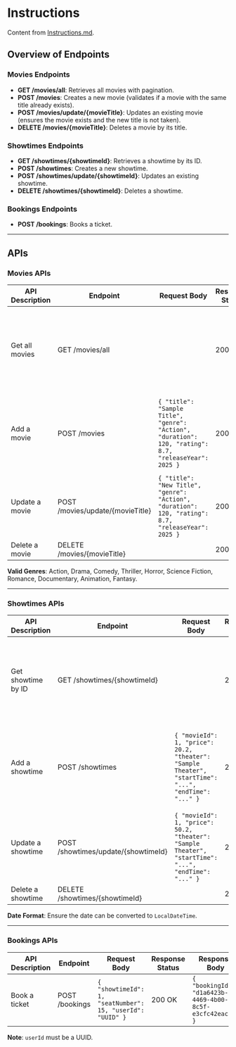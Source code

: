 # Instructions

Content from [Instructions.md](Instructions.md).

## Overview of Endpoints

### Movies Endpoints
- **GET /movies/all**: Retrieves all movies with pagination.
- **POST /movies**: Creates a new movie (validates if a movie with the same title already exists).
- **POST /movies/update/{movieTitle}**: Updates an existing movie (ensures the movie exists and the new title is not taken).
- **DELETE /movies/{movieTitle}**: Deletes a movie by its title.

### Showtimes Endpoints
- **GET /showtimes/{showtimeId}**: Retrieves a showtime by its ID.
- **POST /showtimes**: Creates a new showtime.
- **POST /showtimes/update/{showtimeId}**: Updates an existing showtime.
- **DELETE /showtimes/{showtimeId}**: Deletes a showtime.

### Bookings Endpoints
- **POST /bookings**: Books a ticket.

---

## APIs

### Movies APIs

| API Description   | Endpoint                | Request Body                                                                 | Response Status | Response Body                                                                                                                                      |
|-------------------|-------------------------|------------------------------------------------------------------------------|-----------------|----------------------------------------------------------------------------------------------------------------------------------------------------|
| Get all movies    | GET /movies/all         |                                                                              | 200 OK          | `[ { "id": 12345, "title": "Sample Movie Title 1", "genre": "Action", "duration": 120, "rating": 8.7, "releaseYear": 2025 }, ... ]`                 |
| Add a movie       | POST /movies            | `{ "title": "Sample Title", "genre": "Action", "duration": 120, "rating": 8.7, "releaseYear": 2025 }` | 200 OK          | `{ "id": 1, "title": "Sample Title", "genre": "Action", "duration": 120, "rating": 8.7, "releaseYear": 2025 }`                                     |
| Update a movie    | POST /movies/update/{movieTitle} | `{ "title": "New Title", "genre": "Action", "duration": 120, "rating": 8.7, "releaseYear": 2025 }` | 200 OK          |                                                                                                                                                |
| Delete a movie    | DELETE /movies/{movieTitle} |                                                                              | 200 OK          |                                                                                                                                                |

**Valid Genres**: Action, Drama, Comedy, Thriller, Horror, Science Fiction, Romance, Documentary, Animation, Fantasy.

---

### Showtimes APIs

| API Description   | Endpoint                        | Request Body                                                                                             | Response Status | Response Body                                                                                                                                          |
|-------------------|---------------------------------|----------------------------------------------------------------------------------------------------------|-----------------|--------------------------------------------------------------------------------------------------------------------------------------------------------|
| Get showtime by ID| GET /showtimes/{showtimeId}     |                                                                                                          | 200 OK          | `{ "id": 1, "price": 50.2, "movieId": 1, "theater": "Sample Theater", "startTime": "...", "endTime": "..." }`                                         |
| Add a showtime    | POST /showtimes                 | `{ "movieId": 1, "price": 20.2, "theater": "Sample Theater", "startTime": "...", "endTime": "..." }`      | 200 OK          | `{ "id": 1, "price": 50.2, "movieId": 1, "theater": "Sample Theater", "startTime": "...", "endTime": "..." }`                                         |
| Update a showtime | POST /showtimes/update/{showtimeId} | `{ "movieId": 1, "price": 50.2, "theater": "Sample Theater", "startTime": "...", "endTime": "..." }`     | 200 OK          |                                                                                                                                                |
| Delete a showtime | DELETE /showtimes/{showtimeId}  |                                                                                                          | 200 OK          |                                                                                                                                                |

**Date Format**: Ensure the date can be converted to `LocalDateTime`.

---

### Bookings APIs

| API Description   | Endpoint      | Request Body                                                | Response Status | Response Body                                                                                                                                          |
|-------------------|---------------|-------------------------------------------------------------|-----------------|--------------------------------------------------------------------------------------------------------------------------------------------------------|
| Book a ticket     | POST /bookings| `{ "showtimeId": 1, "seatNumber": 15, "userId": "UUID" }`   | 200 OK          | `{ "bookingId": "d1a6423b-4469-4b00-8c5f-e3cfc42eacae" }`                                                                                             |

**Note**: `userId` must be a UUID.
